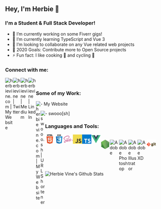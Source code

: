 ## Hey, I'm Herbie 👋  
  
### I'm a Student & Full Stack Developer!  
- 🔭 I’m currently working on some Fiverr gigs!
- 🌱 I’m currently learning TypeScript and Vue 3
- 👯 I’m looking to collaborate on any Vue related web projects
- 🥅 2020 Goals: Contribute more to Open Source projects
- ⚡ Fun fact: I like cooking 🍳 and cycling 🚴️

### Connect with me:

[<img align="left" alt="herbievine.com | My Website" width="25px" src="https://herbievine.com/safari-pinned-tab.svg" />][website]
[<img align="left" alt="herbievine | Twitter" width="25px" src="https://cdn.jsdelivr.net/npm/simple-icons@v3/icons/twitter.svg" />][twitter]
[<img align="left" alt="herbievine | Medium" width="25px" src="https://cdn.jsdelivr.net/npm/simple-icons@v3/icons/medium.svg" />][medium]
[<img align="left" alt="herbievine | LinkedIn" width="25px" src="https://cdn.jsdelivr.net/npm/simple-icons@v3/icons/linkedin.svg" />][linkedin]

<br>

### Some of my Work:
[<img align="left" alt="herbievine.com | My Website" width="15px" src="https://herbievine.com/safari-pinned-tab.svg" />][website]- My Website

[<img align="left" alt="swooo.sh | URL Shortener" width="15px" src="https://swooo.sh/safari-pinned-tab.svg" />][swooo.sh]- swooo\[sh\]


### Languages and Tools:

<img align="left" alt="HTML5" width="30px" src="https://raw.githubusercontent.com/github/explore/80688e429a7d4ef2fca1e82350fe8e3517d3494d/topics/html/html.png" />
<img align="left" alt="CSS3" width="30px" src="https://raw.githubusercontent.com/github/explore/80688e429a7d4ef2fca1e82350fe8e3517d3494d/topics/css/css.png" />
<img align="left" alt="Sass" width="30px" src="https://raw.githubusercontent.com/github/explore/80688e429a7d4ef2fca1e82350fe8e3517d3494d/topics/sass/sass.png" />
<img align="left" alt="JavaScript" width="30px" src="https://raw.githubusercontent.com/github/explore/80688e429a7d4ef2fca1e82350fe8e3517d3494d/topics/javascript/javascript.png" />
<img align="left" alt="JavaScript" width="30px" src="https://raw.githubusercontent.com/github/explore/80688e429a7d4ef2fca1e82350fe8e3517d3494d/topics/typescript/typescript.png" />
<img align="left" alt="React" width="30px" src="https://raw.githubusercontent.com/github/explore/80688e429a7d4ef2fca1e82350fe8e3517d3494d/topics/vue/vue.png" />
<br>
<img align="left" alt="Node.js" width="30px" src="https://raw.githubusercontent.com/github/explore/80688e429a7d4ef2fca1e82350fe8e3517d3494d/topics/nodejs/nodejs.png" />
<img align="left" alt="Adobe" width="30px" src="https://cdn.iconscout.com/icon/free/png-256/adobe-252-722666.png" />
<img align="left" alt="Adobe Photoshop" width="30px" src="https://cdn.iconscout.com/icon/free/png-256/adobe-57-129911.png" />
<img align="left" alt="Adobe Illustrator" width="30px" src="https://cdn.iconscout.com/icon/free/png-256/adobe-50-129904.png" />
<img align="left" alt="Adobe XD" width="30px" src="https://cdn.iconscout.com/icon/free/png-256/adobe-xd-1607248-1361791.png" />
<img align="left" alt="Git" width="30px" src="https://raw.githubusercontent.com/github/explore/80688e429a7d4ef2fca1e82350fe8e3517d3494d/topics/git/git.png" />

<br>
<br>

<img align="left" alt="Herbie Vine's Github Stats" src="https://github-readme-stats.vercel.app/api?username=herbievine&show_icons=true&hide_border=true" />

[website]: https://herbievine.com
[swooo.sh]: https://swooo.sh
[twitter]: https://twitter.com/herbievine
[youtube]: https://youtube.com/codeSTACKr
[linkedin]: https://linkedin.com/in/herbievine
[medium]: https://medium.com/@herbievine
